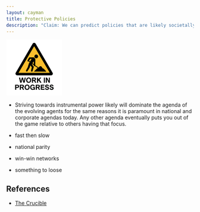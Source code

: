 ```yaml
---
layout: cayman
title: Protective Policies
description: "Claim: We can predict policies that are likely societally protective given forces intrinsic to the environments where Agentic AI will evolve."
---
```


<img src="../assets/images/WorkInProgress.png" height="150px;" />


- Striving towards instrumental power likely will dominate the agenda of the evolving agents for the same reasons it is paramount in national and corporate agendas today.  Any other agenda eventually puts you out of the game relative to others having that focus.

- fast then slow
- national parity
- win-win networks
- something to loose



## References
- [The Crucible](https://forum.effectivealtruism.org/posts/hJfXMffMaT57odFDv/the-crucible-how-i-think-about-the-situation-with-ai?utm_source=EA+Forum+Digest&utm_campaign=7100e1bbd8-EMAIL_CAMPAIGN_2025_05_07_08_33&utm_medium=email&utm_term=0_-7100e1bbd8-319275481) 